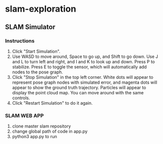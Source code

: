 # slam-exploration


## SLAM Simulator

### Instructions
1. Click "Start Simulation".
2. Use WASD to move around, Space to go up, and Shift to go down. Use J and L to turn left and right, and I and K to look up and down. Press P to stabilize. Press E to toggle the sensor, which will automatically add nodes to the pose graph.
3. Click "Stop Simulation" in the top left corner. White dots will appear to represent pose graph nodes with simulated error, and magenta dots will appear to show the ground truth trajectory. Particles will appear to display the point cloud map. You can move around with the same controls.
4. Click "Restart Simulation" to do it again.

### SLAM WEB APP
1. clone master slam repository
2. change global path of code in app.py
3. python3 app.py to run

